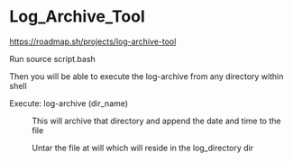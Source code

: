 # Log_Archive_Tool

https://roadmap.sh/projects/log-archive-tool

Run source script.bash

Then you will be able to execute the log-archive from any directory within shell

Execute: log-archive (dir_name) <dir>

This will archive that directory and append the date and time to the file

Untar the file at will which will reside in the log_directory dir